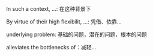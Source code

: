 In such a context, ...: 在这种背景下

By virtue of their high flexibilit, ...: 凭借、依靠...

underlying problem: 基础的问题，潜在的问题，根本的问题

alleviates the bottlenecks of：减轻...

